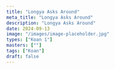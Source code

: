 ```yaml
---
title: "Longya Asks Around"
meta_title: "Longya Asks Around"
description: "Longya Asks Around"
date: 2024-09-13
image: "/images/image-placeholder.jpg"
types: ["Koan 1"]
masters: [""]
tags: ["Koan"]
draft: false
---
```


